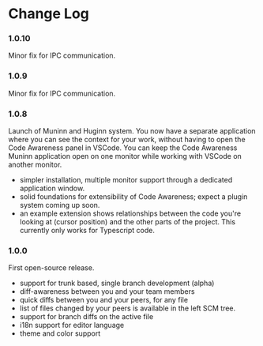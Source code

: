 # Change Log

### 1.0.10

Minor fix for IPC communication.

### 1.0.9

Minor fix for IPC communication.

### 1.0.8

Launch of Muninn and Huginn system. You now have a separate application where you can see the context for your work, without having to open the Code Awareness panel in VSCode. You can keep the Code Awareness Muninn application open on one monitor while working with VSCode on another monitor.

- simpler installation, multiple monitor support through a dedicated application window.
- solid foundations for extensibility of Code Awareness; expect a plugin system coming up soon.
- an example extension shows relationships between the code you're looking at (cursor position) and the other parts of the project. This currently only works for Typescript code.

### 1.0.0

First open-source release.

- support for trunk based, single branch development (alpha)
- diff-awareness between you and your team members
- quick diffs between you and your peers, for any file
- list of files changed by your peers is available in the left SCM tree.
- support for branch diffs on the active file
- i18n support for editor language
- theme and color support
